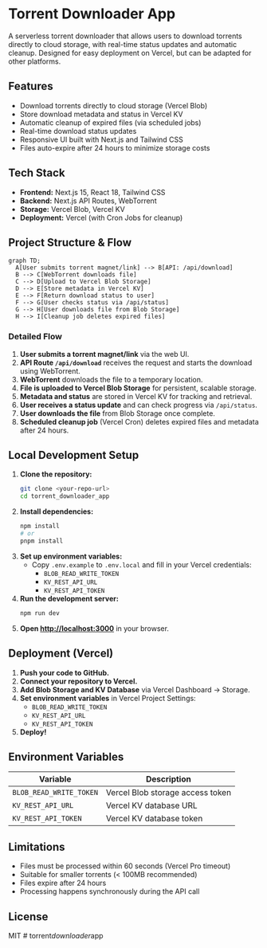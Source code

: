 # Torrent Downloader App

A serverless torrent downloader that allows users to download torrents directly to cloud storage, with real-time status updates and automatic cleanup. Designed for easy deployment on Vercel, but can be adapted for other platforms.

## Features

- Download torrents directly to cloud storage (Vercel Blob)
- Store download metadata and status in Vercel KV
- Automatic cleanup of expired files (via scheduled jobs)
- Real-time download status updates
- Responsive UI built with Next.js and Tailwind CSS
- Files auto-expire after 24 hours to minimize storage costs

## Tech Stack

- **Frontend:** Next.js 15, React 18, Tailwind CSS
- **Backend:** Next.js API Routes, WebTorrent
- **Storage:** Vercel Blob, Vercel KV
- **Deployment:** Vercel (with Cron Jobs for cleanup)

## Project Structure & Flow

```mermaid
graph TD;
  A[User submits torrent magnet/link] --> B[API: /api/download]
  B --> C[WebTorrent downloads file]
  C --> D[Upload to Vercel Blob Storage]
  D --> E[Store metadata in Vercel KV]
  E --> F[Return download status to user]
  F --> G[User checks status via /api/status]
  G --> H[User downloads file from Blob Storage]
  H --> I[Cleanup job deletes expired files]
```

### Detailed Flow
1. **User submits a torrent magnet/link** via the web UI.
2. **API Route `/api/download`** receives the request and starts the download using WebTorrent.
3. **WebTorrent** downloads the file to a temporary location.
4. **File is uploaded to Vercel Blob Storage** for persistent, scalable storage.
5. **Metadata and status** are stored in Vercel KV for tracking and retrieval.
6. **User receives a status update** and can check progress via `/api/status`.
7. **User downloads the file** from Blob Storage once complete.
8. **Scheduled cleanup job** (Vercel Cron) deletes expired files and metadata after 24 hours.

## Local Development Setup

1. **Clone the repository:**
   ```bash
   git clone <your-repo-url>
   cd torrent_downloader_app
   ```
2. **Install dependencies:**
   ```bash
   npm install
   # or
   pnpm install
   ```
3. **Set up environment variables:**
   - Copy `.env.example` to `.env.local` and fill in your Vercel credentials:
     - `BLOB_READ_WRITE_TOKEN`
     - `KV_REST_API_URL`
     - `KV_REST_API_TOKEN`
4. **Run the development server:**
   ```bash
   npm run dev
   ```
5. **Open [http://localhost:3000](http://localhost:3000)** in your browser.

## Deployment (Vercel)

1. **Push your code to GitHub.**
2. **Connect your repository to Vercel.**
3. **Add Blob Storage and KV Database** via Vercel Dashboard → Storage.
4. **Set environment variables** in Vercel Project Settings:
   - `BLOB_READ_WRITE_TOKEN`
   - `KV_REST_API_URL`
   - `KV_REST_API_TOKEN`
5. **Deploy!**

## Environment Variables

| Variable                | Description                        |
|-------------------------|------------------------------------|
| `BLOB_READ_WRITE_TOKEN` | Vercel Blob storage access token   |
| `KV_REST_API_URL`       | Vercel KV database URL             |
| `KV_REST_API_TOKEN`     | Vercel KV database token           |

## Limitations

- Files must be processed within 60 seconds (Vercel Pro timeout)
- Suitable for smaller torrents (< 100MB recommended)
- Files expire after 24 hours
- Processing happens synchronously during the API call

## License

MIT #   t o r r e n t _ d o w n l o a d e r _ a p p  
 